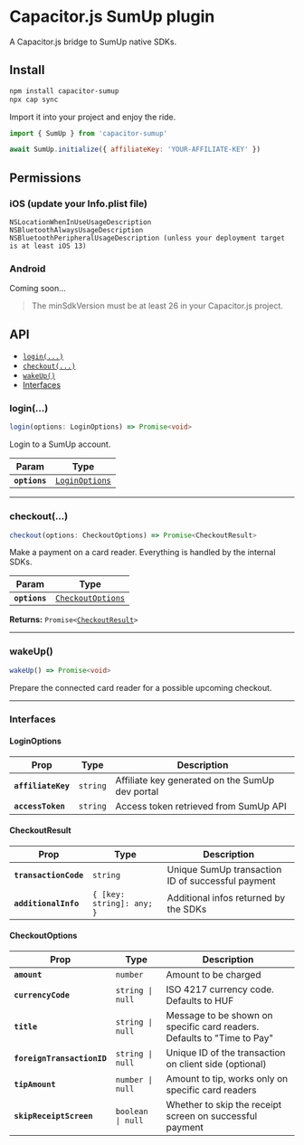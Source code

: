 # Capacitor.js SumUp plugin

A Capacitor.js bridge to SumUp native SDKs.

## Install

```bash
npm install capacitor-sumup
npx cap sync
```

Import it into your project and enjoy the ride.

```javascript
import { SumUp } from 'capacitor-sumup'

await SumUp.initialize({ affiliateKey: 'YOUR-AFFILIATE-KEY' })
```

## Permissions

### iOS (update your Info.plist file)
```
NSLocationWhenInUseUsageDescription
NSBluetoothAlwaysUsageDescription
NSBluetoothPeripheralUsageDescription (unless your deployment target is at least iOS 13)
```

### Android

Coming soon...

> The minSdkVersion must be at least 26 in your Capacitor.js project.

## API

<docgen-index>

* [`login(...)`](#login)
* [`checkout(...)`](#checkout)
* [`wakeUp()`](#wakeup)
* [Interfaces](#interfaces)

</docgen-index>

<docgen-api>
<!--Update the source file JSDoc comments and rerun docgen to update the docs below-->

### login(...)

```typescript
login(options: LoginOptions) => Promise<void>
```

Login to a SumUp account.

| Param         | Type                                                  |
| ------------- | ----------------------------------------------------- |
| **`options`** | <code><a href="#loginoptions">LoginOptions</a></code> |

--------------------


### checkout(...)

```typescript
checkout(options: CheckoutOptions) => Promise<CheckoutResult>
```

Make a payment on a card reader. Everything is handled by the internal SDKs.

| Param         | Type                                                        |
| ------------- | ----------------------------------------------------------- |
| **`options`** | <code><a href="#checkoutoptions">CheckoutOptions</a></code> |

**Returns:** <code>Promise&lt;<a href="#checkoutresult">CheckoutResult</a>&gt;</code>

--------------------


### wakeUp()

```typescript
wakeUp() => Promise<void>
```

Prepare the connected card reader for a possible upcoming checkout.

--------------------


### Interfaces


#### LoginOptions

| Prop               | Type                | Description                                     |
| ------------------ | ------------------- | ----------------------------------------------- |
| **`affiliateKey`** | <code>string</code> | Affiliate key generated on the SumUp dev portal |
| **`accessToken`**  | <code>string</code> | Access token retrieved from SumUp API           |


#### CheckoutResult

| Prop                  | Type                                 | Description                                       |
| --------------------- | ------------------------------------ | ------------------------------------------------- |
| **`transactionCode`** | <code>string</code>                  | Unique SumUp transaction ID of successful payment |
| **`additionalInfo`**  | <code>{ [key: string]: any; }</code> | Additional infos returned by the SDKs             |


#### CheckoutOptions

| Prop                       | Type                         | Description                                                             |
| -------------------------- | ---------------------------- | ----------------------------------------------------------------------- |
| **`amount`**               | <code>number</code>          | Amount to be charged                                                    |
| **`currencyCode`**         | <code>string \| null</code>  | ISO 4217 currency code. Defaults to HUF                                 |
| **`title`**                | <code>string \| null</code>  | Message to be shown on specific card readers. Defaults to "Time to Pay" |
| **`foreignTransactionID`** | <code>string \| null</code>  | Unique ID of the transaction on client side (optional)                  |
| **`tipAmount`**            | <code>number \| null</code>  | Amount to tip, works only on specific card readers                      |
| **`skipReceiptScreen`**    | <code>boolean \| null</code> | Whether to skip the receipt screen on successful payment                |

</docgen-api>
